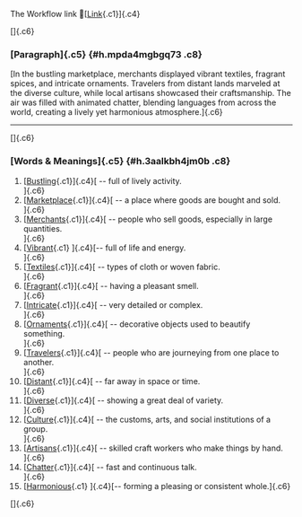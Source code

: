 The Workflow link
👏[[Link](https://www.google.com/url?q=http://www.google.com&sa=D&source=editors&ust=1759097888185798&usg=AOvVaw36PBZ4fovNx9LZnOTmI3WL){.c1}]{.c4}

[]{.c6}

### [Paragraph]{.c5} {#h.mpda4mgbgq73 .c8}

[In the bustling marketplace, merchants displayed vibrant textiles,
fragrant spices, and intricate ornaments. Travelers from distant lands
marveled at the diverse culture, while local artisans showcased their
craftsmanship. The air was filled with animated chatter, blending
languages from across the world, creating a lively yet harmonious
atmosphere.]{.c6}

------------------------------------------------------------------------

[]{.c6}

### [Words & Meanings]{.c5} {#h.3aalkbh4jm0b .c8}

1.  [[Bustling](https://www.google.com/url?q=http://www.google.com&sa=D&source=editors&ust=1759097888186801&usg=AOvVaw35gs8j4wW9MuRik7eK2sSn){.c1}]{.c4}[ --
    full of lively activity.\
    ]{.c6}
2.  [[Marketplace](https://www.google.com/url?q=http://www.google.com&sa=D&source=editors&ust=1759097888186976&usg=AOvVaw3dtEC_AHySlaCq9IY7mhXk){.c1}]{.c4}[ --
    a place where goods are bought and sold.\
    ]{.c6}
3.  [[Merchants](https://www.google.com/url?q=http://www.google.com&sa=D&source=editors&ust=1759097888187158&usg=AOvVaw3cmVCDZWU4dwGnSrQeZqk2){.c1}]{.c4}[ --
    people who sell goods, especially in large quantities.\
    ]{.c6}
4.  [[Vibrant](https://www.google.com/url?q=http://www.google.com&sa=D&source=editors&ust=1759097888187372&usg=AOvVaw0GDCzDW5on-35Perx7UWn9){.c1}
    ]{.c4}[-- full of life and energy.\
    ]{.c6}
5.  [[Textiles](https://www.google.com/url?q=http://www.google.com&sa=D&source=editors&ust=1759097888187532&usg=AOvVaw0gExwpZZjzblgFQXDEGF1g){.c1}]{.c4}[ --
    types of cloth or woven fabric.\
    ]{.c6}
6.  [[Fragrant](https://www.google.com/url?q=http://www.google.com&sa=D&source=editors&ust=1759097888187705&usg=AOvVaw1lzuBmC_O7SXzU9I7e3wdB){.c1}]{.c4}[ --
    having a pleasant smell.\
    ]{.c6}
7.  [[Intricate](https://www.google.com/url?q=http://www.google.com&sa=D&source=editors&ust=1759097888187861&usg=AOvVaw2ZoDtayqsim42-HESGr7jf){.c1}]{.c4}[ --
    very detailed or complex.\
    ]{.c6}
8.  [[Ornaments](https://www.google.com/url?q=http://www.google.com&sa=D&source=editors&ust=1759097888188039&usg=AOvVaw2LP7ppwbLWF-tI1QFpj1gV){.c1}]{.c4}[ --
    decorative objects used to beautify something.\
    ]{.c6}
9.  [[Travelers](https://www.google.com/url?q=http://www.google.com&sa=D&source=editors&ust=1759097888188222&usg=AOvVaw3UAWu7CrCLSeiy-YQZoyeD){.c1}]{.c4}[ --
    people who are journeying from one place to another.\
    ]{.c6}
10. [[Distant](https://www.google.com/url?q=http://www.google.com&sa=D&source=editors&ust=1759097888188403&usg=AOvVaw1384Ecu3F78Oc3WLTEdx9h){.c1}]{.c4}[ --
    far away in space or time.\
    ]{.c6}
11. [[Diverse](https://www.google.com/url?q=http://www.google.com&sa=D&source=editors&ust=1759097888188563&usg=AOvVaw2cRUcOToRYVZ2e9Q4MhPNM){.c1}]{.c4}[ --
    showing a great deal of variety.\
    ]{.c6}
12. [[Culture](https://www.google.com/url?q=http://www.google.com&sa=D&source=editors&ust=1759097888188782&usg=AOvVaw2ydOzx-zIaIR4ZdVN_wjLl){.c1}]{.c4}[ --
    the customs, arts, and social institutions of a group.\
    ]{.c6}
13. [[Artisans](https://www.google.com/url?q=http://www.google.com&sa=D&source=editors&ust=1759097888188973&usg=AOvVaw3RURN2fuo0C9nJv7uuTTXX){.c1}]{.c4}[ --
    skilled craft workers who make things by hand.\
    ]{.c6}
14. [[Chatter](https://www.google.com/url?q=http://www.google.com&sa=D&source=editors&ust=1759097888189159&usg=AOvVaw1q68b2hNwI1TwBxDuJ5GVw){.c1}]{.c4}[ --
    fast and continuous talk.\
    ]{.c6}
15. [[Harmonious](https://www.google.com/url?q=http://www.google.com&sa=D&source=editors&ust=1759097888189344&usg=AOvVaw0PKmi2YMpyi8XQF9eXDLi3){.c1}
    ]{.c4}[-- forming a pleasing or consistent whole.]{.c6}

[]{.c6}
